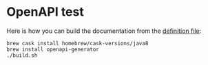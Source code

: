 # OpenAPI test

Here is how you can build the documentation from the [definition file](api.yaml):

```
brew cask install homebrew/cask-versions/java8
brew install openapi-generator
./build.sh
```
